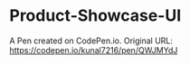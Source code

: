 # Product-Showcase-UI


A Pen created on CodePen.io. Original URL: https://codepen.io/kunal7216/pen/QWJMYdJ
